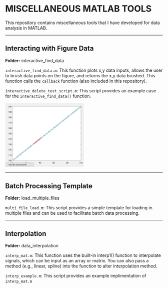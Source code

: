 # MISCELLANEOUS MATLAB TOOLS
This repository contains miscellaneous tools that I have developed for data analysis in MATLAB.

---
## Interacting with Figure Data
**Folder:** interactive_find_data

`interactive_find_data.m`: This function plots x,y data inputs, allows the user to brush data points on the figure, and returns the x,y data brushed. This function calls the `callback` function (also included in this repository).

`interactive_delete_test_script.m`: This script provides an example case for the `interactive_find_data()` function.

<img src='media/interact_data_img.jpg' width=50%>

---
## Batch Processing Template
**Folder:** load_multiple_files

`multi_file_load.m`: This script provides a simple template for loading in multiple files and can be used to facilitate batch data processing.

---
## Interpolation
**Folder:** data_interpolation

`interp_mat.m`: This function uses the built-in interp1() function to interpolate signals, which can be input as an array or matrix. You can also pass a method (e.g., linear, spline) into the function to alter interpolation method. 

`interp_example.m`: This script provides an example implimentation of `interp_mat.m`
